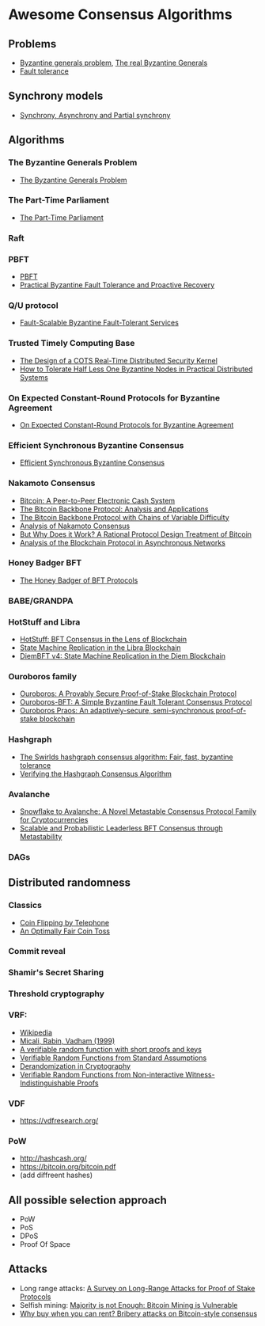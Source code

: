 # Awesome Consensus Algorithms

## Problems

- [Byzantine generals problem](https://en.wikipedia.org/wiki/Byzantine_fault), [The real Byzantine Generals](https://www.researchgate.net/publication/4122503_The_real_Byzantine_Generals)
- [Fault tolerance](https://en.wikipedia.org/wiki/Fault_tolerance)

## Synchrony models

- [Synchrony, Asynchrony and Partial synchrony](https://decentralizedthoughts.github.io/2019-06-01-2019-5-31-models/)

## Algorithms

### The Byzantine Generals Problem
- [The Byzantine Generals Problem](https://dl.acm.org/doi/pdf/10.1145/357172.357176)

### The Part-Time Parliament
- [The Part-Time Parliament](https://lamport.azurewebsites.net/pubs/lamport-paxos.pdf)

### Raft

### PBFT
- [PBFT](https://pmg.csail.mit.edu/papers/osdi99.pdf)
- [Practical Byzantine Fault Tolerance and Proactive Recovery](https://pmg.csail.mit.edu/papers/bft-tocs.pdf)

### Q/U protocol
- [Fault-Scalable Byzantine Fault-Tolerant Services](https://www.pdl.cmu.edu/PDL-FTP/PASIS/sosp05.pdf)

### Trusted Timely Computing Base
- [The Design of a COTS Real-Time Distributed Security Kernel](https://navigators.di.fc.ul.pt/archive/ttcb-edcc.pdf)
- [How to Tolerate Half Less One Byzantine Nodes in Practical Distributed Systems](https://www.gsd.inesc-id.pt/~mpc/pubs/correia_m_sma.pdf)

### On Expected Constant-Round Protocols for Byzantine Agreement
- [On Expected Constant-Round Protocols for Byzantine Agreement](https://eprint.iacr.org/2006/065.pdf)

### Efficient Synchronous Byzantine Consensus
- [Efficient Synchronous Byzantine Consensus](https://arxiv.org/pdf/1704.02397.pdf)

### Nakamoto Consensus 
- [Bitcoin: A Peer-to-Peer Electronic Cash System](https://bitcoin.org/bitcoin.pdf)
- [The Bitcoin Backbone Protocol: Analysis and Applications](https://eprint.iacr.org/2014/765.pdf)
- [The Bitcoin Backbone Protocol with Chains of Variable Difficulty](https://eprint.iacr.org/2016/1048.pdf)
- [Analysis of Nakamoto Consensus](https://eprint.iacr.org/2019/943.pdf)
- [But Why Does it Work? A Rational Protocol Design Treatment of Bitcoin](https://eprint.iacr.org/2018/138.pdf)
- [Analysis of the Blockchain Protocol in Asynchronous Networks](https://eprint.iacr.org/2016/454.pdf)

### Honey Badger BFT

- [The Honey Badger of BFT Protocols](https://eprint.iacr.org/2016/199.pdf)

### BABE/GRANDPA

### HotStuff and Libra
- [HotStuff: BFT Consensus in the Lens of Blockchain](https://arxiv.org/abs/1803.05069)
- [State Machine Replication in the Libra Blockchain](https://cryptorating.eu/whitepapers/Libra/libra-consensus-state-machine-replication-in-the-libra-blockchain.pdf)
- [DiemBFT v4: State Machine Replication in the Diem Blockchain](https://developers.diem.com/papers/diem-consensus-state-machine-replication-in-the-diem-blockchain/2021-08-17.pdf)

### Ouroboros family
- [Ouroboros: A Provably Secure Proof-of-Stake Blockchain Protocol](https://eprint.iacr.org/2016/889.pdf)
- [Ouroboros-BFT: A Simple Byzantine Fault Tolerant Consensus Protocol](https://eprint.iacr.org/2018/1049.pdf)
- [Ouroboros Praos: An adaptively-secure, semi-synchronous proof-of-stake blockchain](https://eprint.iacr.org/2017/573.pdf)

### Hashgraph
- [The Swirlds hashgraph consensus algorithm: Fair, fast, byzantine tolerance](https://www.researchhub.com/paper/337/the-swirlds-hashgraph-consensus-algorithm-fair-fast-byzantine-fault-tolerance)
- [Verifying the Hashgraph Consensus Algorithm](https://arxiv.org/pdf/2102.01167.pdf)

### Avalanche
- [Snowflake to Avalanche: A Novel Metastable Consensus Protocol Family for Cryptocurrencies](https://ipfs.io/ipfs/QmUy4jh5mGNZvLkjies1RWM4YuvJh5o2FYopNPVYwrRVGV)
- [Scalable and Probabilistic Leaderless BFT Consensus through Metastability](https://assets.website-files.com/5d80307810123f5ffbb34d6e/6009805681b416f34dcae012_Avalanche%20Consensus%20Whitepaper.pdf)

### DAGs

## Distributed randomness

### Classics
- [Coin Flipping by Telephone](http://users.cms.caltech.edu/~vidick/teaching/101_crypto/Blum81_CoinFlipping.pdf)
- [An Optimally Fair Coin Toss](https://eprint.iacr.org/2009/214.pdf)
### Commit reveal
### Shamir's Secret Sharing
### Threshold cryptography
### VRF:
 - [Wikipedia](https://en.wikipedia.org/wiki/Verifiable_random_function)
 - [Micali, Rabin, Vadham (1999)](https://dash.harvard.edu/bitstream/handle/1/5028196/Vadhan_VerifRandomFunction.pdf)
 - [A verifiable random function with short proofs and keys](https://eprint.iacr.org/2004/310.pdf)
 - [Verifiable Random Functions from
Standard Assumptions](http://citeseerx.ist.psu.edu/viewdoc/download?doi=10.1.1.738.9975&rep=rep1&type=pdf)
 - [Derandomization in Cryptography](https://dash.harvard.edu/bitstream/handle/1/41467486/86374%2010.1.1.91.2701.pdf)
 - [Verifiable Random Functions from Non-interactive Witness-Indistinguishable Proofs](https://link.springer.com/article/10.1007/s00145-019-09331-1)
### VDF
 - https://vdfresearch.org/
### PoW
 - http://hashcash.org/
 - https://bitcoin.org/bitcoin.pdf
 - (add diffreent hashes)

## All possible selection approach
- PoW
- PoS
- DPoS
- Proof Of Space

## Attacks
- Long range attacks: [A Survey on Long-Range Attacks for Proof of Stake Protocols](https://ieeexplore.ieee.org/stamp/stamp.jsp?arnumber=8653269)
- Selfish mining: [Majority is not Enough: Bitcoin Mining is Vulnerable](https://arxiv.org/abs/1311.0243)
- [Why buy when you can rent? Bribery attacks on Bitcoin-style consensus](https://jbonneau.com/doc/BFGKN14-bitcoin_bribery.pdf)